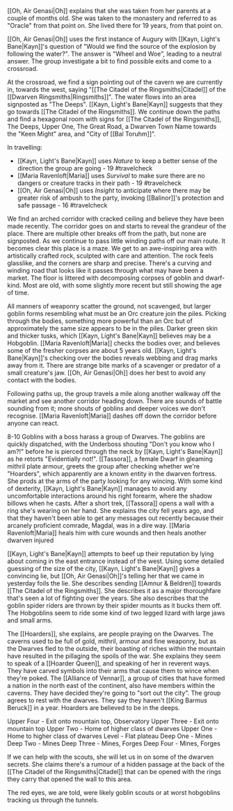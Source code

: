 [[Oh, Air Genasi|Oh]] explains that she was taken from her parents at a couple of months old. She was taken to the monastery and referred to as "Oracle" from that point on. She lived there for 19 years, from that point on.

[[Oh, Air Genasi|Oh]] uses the first instance of Augury with [[Kayn, Light's Bane|Kayn]]'s question of "Would we find the source of the explosion by following the water?". The answer is "Wheel and Woe", leading to a neutral answer. The group investigate a bit to find possible exits and come to a crossroad.

At the crossroad, we find a sign pointing out of the cavern we are currently in, towards the west, saying "[[The Citadel of the Ringsmiths|Citadel]] of the [[Dwarven Ringsmiths|Ringsmiths]]". The water flows into an area signposted as "The Deeps". [[Kayn, Light's Bane|Kayn]] suggests that they go towards [[The Citadel of the Ringsmiths]]. We continue down the paths and find a hexagonal room with signs for [[The Citadel of the Ringsmiths]], The Deeps, Upper One, The Great Road, a Dwarven Town Name towards the "Keen Might" area, and "City of [[Bal Toruhm]]".

In travelling:
- [[Kayn, Light's Bane|Kayn]] uses *Nature* to keep a better sense of the direction the group are going - 19 #travelcheck 
- [[Maria Ravenloft|Maria]] uses *Survival* to make sure there are no dangers or creature tracks in their path - 19 #travelcheck 
- [[Oh, Air Genasi|Oh]] uses *Insight* to anticipate where there may be greater risk of ambush to the party, invoking [[Balinor]]'s protection and safe passage - 16 #travelcheck 

We find an arched corridor with cracked ceiling and believe they have been made recently. The corridor goes on and starts to reveal the grandeur of the place. There are multiple other breaks off from the path, but none are signposted. As we continue to pass little winding paths off our main route. It becomes clear this place is a maze. We get to an awe-inspiring area with artistically crafted rock, sculpted with care and attention. The rock feels glasslike, and the corners are sharp and precise. There's a curving and winding road that looks like it passes through what may have been a market. The floor is littered with decomposing corpses of goblin and dwarf-kind. Most are old, with some slightly more recent but still showing the age of time.

All manners of weaponry scatter the ground, not scavenged, but larger goblin forms resembling what must be an Orc creature join the piles. Picking through the bodies, something more powerful than an Orc but of approximately the same size appears to be in the piles. Darker green skin and thicker tusks, which [[Kayn, Light's Bane|Kayn]] believes may be a Hobgoblin. [[Maria Ravenloft|Maria]] checks the bodies over, and believes some of the fresher corpses are about 5 years old. [[Kayn, Light's Bane|Kayn]]'s checking over the bodies reveals webbing and drag marks away from it. There are strange bite marks of a scavenger or predator of a small creature's jaw. [[Oh, Air Genasi|Oh]] does her best to avoid any contact with the bodies.

Following paths up, the group travels a mile along another walkway off the market and see another corridor heading down. There are sounds of battle sounding from it; more shouts of goblins and deeper voices we don't recognise. [[Maria Ravenloft|Maria]] dashes off down the corridor before anyone can react.

8-10 Goblins with a boss harass a group of Dwarves. The goblins are quickly dispatched, with the Underboss shouting "Don't you know who I am?!" before he is pierced through the neck by [[Kayn, Light's Bane|Kayn]] as he retorts "Evidentially not!". [[Tassora]], a female Dwarf in gleaming mithril plate armour, greets the group after checking whether we're "Hoarders", which apparently are a known entity in the dwarven fortress. She prods at the arms of the party looking for any wincing. With some kind of dexterity, [[Kayn, Light's Bane|Kayn]] manages to avoid any uncomfortable interactions around his right forearm, where the shadow billows when he casts. After a short trek, [[Tassora]] opens a wall with a ring she's wearing on her hand. She explains the city fell years ago, and that they haven't been able to get any messages out recently because their arcanely proficient comrade, Magdal, was in a dire way. [[Maria Ravenloft|Maria]] heals him with cure wounds and then heals another dwarven injured

[[Kayn, Light's Bane|Kayn]] attempts to beef up their reputation by lying about coming in the east entrance instead of the west. Using some detailed guessing of the size of the city, [[Kayn, Light's Bane|Kayn]] gives a convincing lie, but [[Oh, Air Genasi|Oh]]'s telling her that we came in yesterday foils the lie. She describes sending [[Amnur & Beldren]] towards [[The Citadel of the Ringsmiths]]. She describes it as a major thoroughfare that's seen a lot of fighting over the years. She also describes that the goblin spider riders are thrown by their spider mounts as it bucks them off. The Hobgoblins seem to ride some kind of two legged lizard with large jaws and small arms.

The [[Hoarders]], she explains, are people praying on the Dwarves. The caverns used to be full of gold, mithril, armour and fine weaponry, but as the Dwarves fled to the outside, their boasting of riches within the mountain have resulted in the pillaging the spoils of the war. She explains they seem to speak of a [[Hoarder Queen]], and speaking of her in reverent ways. They have carved symbols into their arms that cause them to wince when they're poked. The [[Alliance of Vennar]], a group of cities that have formed a nation in the north east of the continent, also have members within the caverns. They have decided they're going to "sort out the city". The group agrees to rest with the dwarves. They say they haven't [[King Barmus Beruck]] in a year. Hoarders are believed to be in the deeps.

Upper Four - Exit onto mountain top, Observatory
Upper Three - Exit onto mountain top
Upper Two - Home of higher class of dwarves
Upper One - Home to higher class of dwarves
Level - Flat plateau 
Deep One - Mines
Deep Two - Mines
Deep Three - Mines, Forges
Deep Four  - Mines, Forges

If we can help with the scouts, she will let us in on some of the dwarven secrets. She claims there's a rumour of a hidden passage at the back of the [[The Citadel of the Ringsmiths|Citadel]] that can be opened with the rings they carry that opened the wall to this area.

The red eyes, we are told, were likely goblin scouts or at worst hobgoblins tracking us through the tunnels. 